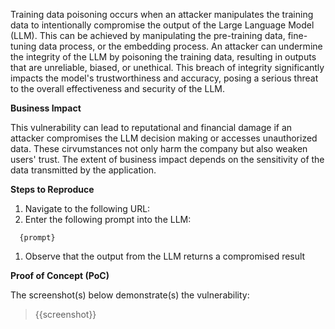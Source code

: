 Training data poisoning occurs when an attacker manipulates the training data to intentionally compromise the output of the Large Language Model (LLM). This can be achieved by manipulating the pre-training data, fine-tuning data process, or the embedding process. An attacker can undermine the integrity of the LLM by poisoning the training data, resulting in outputs that are unreliable, biased, or unethical. This breach of integrity significantly impacts the model's trustworthiness and accuracy, posing a serious threat to the overall effectiveness and security of the LLM.

**Business Impact**

This vulnerability can lead to reputational and financial damage if an attacker compromises the LLM decision making or accesses unauthorized data. These cirvumstances not only harm the company but also weaken users' trust. The extent of business impact depends on the sensitivity of the data transmitted by the application.

**Steps to Reproduce**

1. Navigate to the following URL:
1. Enter the following prompt into the LLM:

```prompt
  {prompt}
```

1. Observe that the output from the LLM returns a compromised result

**Proof of Concept (PoC)**

The screenshot(s) below demonstrate(s) the vulnerability:
>
> {{screenshot}}
